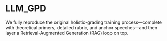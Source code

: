 # LLM_GPD
We fully reproduce the original holistic-grading training process—complete with theoretical primers, detailed rubric, and anchor speeches—and then layer a Retrieval-Augmented Generation (RAG) loop on top.
